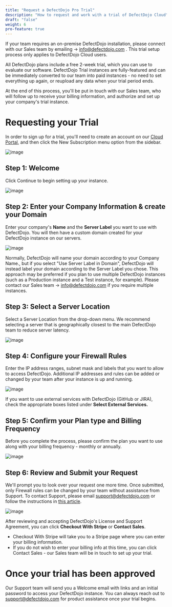 ```yaml
---
title: "Request a DefectDojo Pro Trial"
description: "How to request and work with a trial of DefectDojo Cloud"
draft: "false"
weight: 6
pro-feature: true
---
```


If your team requires an on\-premise DefectDojo installation, please connect with our Sales team by emailing \-\> [info@defectdojo.com](mailto:info@defectdojo.com) . This trial setup process only applies to DefectDojo Cloud users.

All DefectDojo plans include a free 2\-week trial, which you can use to evaluate our software. DefectDojo Trial instances are fully\-featured and can be immediately converted to our team into paid instances \- no need to set everything up again, or reupload any data when your trial period ends.

At the end of this process, you'll be put in touch with our Sales team, who will follow up to receive your billing information, and authorize and set up your company's trial instance.

# **Requesting your Trial**

In order to sign up for a trial, you'll need to create an account on our [Cloud Portal](https://defectdojo.com/pricing), and then click the New Subscription menu option from the sidebar.

![image](images/request_a_trial_mg.png)

## Step 1: Welcome
Click Continue to begin setting up your instance.

![image](images/request_a_trial.png)

## Step 2: Enter your Company Information \& create your Domain

Enter your company's **Name** and the **Server Label** you want to use with DefectDojo. You will then have a custom domain created for your DefectDojo instance on our servers.

![image](images/request_a_trial_2.png)

Normally, DefectDojo will name your domain according to your Company Name., but if you select "Use Server Label in Domain", DefectDojo will instead label your domain according to the Server Label you chose. This approach may be preferred if you plan to use multiple DefectDojo instances (such as a Production instance and a Test instance, for example). Please contact our Sales team \-\> [info@defectdojo.com](mailto:info@defectdojo.com) if you require multiple instances.

## Step 3: Select a Server Location

Select a Server Location from the drop\-down menu. We recommend selecting a server that is geographically closest to the main DefectDojo team to reduce server latency.

![image](images/request_a_trial_3.png)

## Step 4: Configure your Firewall Rules

Enter the IP address ranges, subnet mask and labels that you want to allow to access DefectDojo. Additional IP addresses and rules can be added or changed by your team after your instance is up and running.

![image](images/request_a_trial_4.png)

If you want to use external services with DefectDojo (GitHub or JIRA), check the appropriate boxes listed under **Select External Services.** 

## Step 5: Confirm your Plan type and Billing Frequency

Before you complete the process, please confirm the plan you want to use along with your billing frequency \- monthly or annually.

![image](images/request_a_trial_5.png)

## Step 6: Review and Submit your Request

We'll prompt you to look over your request one more time. Once submitted, only Firewall rules can be changed by your team without assistance from Support. To contact Support, please email [support@defectdojo.com](mailto:support@defectdojo.com) or follow the instructions in [this article](https://docs.defectdojo.com/en/about_defectdojo/contact_defectdojo_support/).

![image](images/request_a_trial_6.png)

After reviewing and accepting DefectDojo's License and Support Agreement, you can click **Checkout With Stripe** or **Contact Sales**.

* Checkout With Stripe will take you to a Stripe page where you can enter your billing information.
* If you do not wish to enter your billing info at this time, you can click Contact Sales - our Sales team will be in touch to set up your trial.

# Once your trial has been approved

Our Support team will send you a Welcome email with links and an initial password to access your DefectDojo instance. You can always reach out to [support@defectdojo.com](mailto:support@defectdojo.com) for product assistance once your trial begins.
